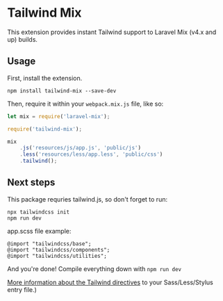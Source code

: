 # Tailwind Mix

This extension provides instant Tailwind support to Laravel Mix (v4.x and up) builds.

## Usage

First, install the extension.

```
npm install tailwind-mix --save-dev
```

Then, require it within your `webpack.mix.js` file, like so:

```js
let mix = require('laravel-mix');

require('tailwind-mix');

mix
    .js('resources/js/app.js', 'public/js')
    .less('resources/less/app.less', 'public/css')
    .tailwind();
```

## Next steps

This package requries tailwind.js, so don't forget to run:

```
npx tailwindcss init
npm run dev
```

app.scss file example:

```
@import "tailwindcss/base";
@import "tailwindcss/components";
@import "tailwindcss/utilities";
```


And you're done! Compile everything down with `npm run dev`

[More information about the Tailwind directives](https://tailwindcss.com/docs/installation#2-add-tailwind-to-your-css) to your Sass/Less/Stylus entry file.)
